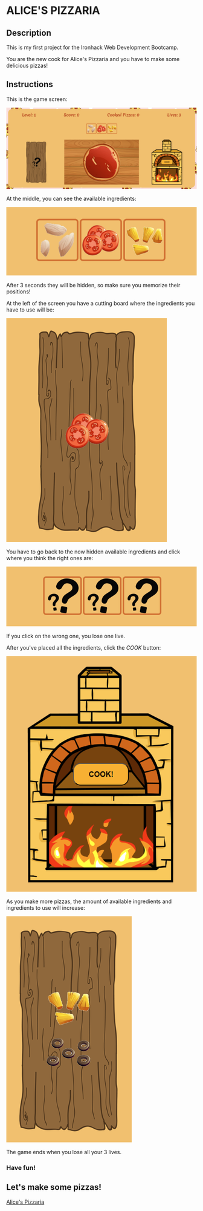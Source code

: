 # ALICE'S PIZZARIA


## Description


This is my first project for the Ironhack Web Development Bootcamp.

You are the new cook for Alice's Pizzaria and you have to make some delicious pizzas!


## Instructions


This is the game screen:

![](https://github.com/LM-Vasco/alice-pizzaria/blob/main/images/readme/readme_game_screen.png)

At the middle, you can see the available ingredients:

![](https://github.com/LM-Vasco/alice-pizzaria/blob/main/images/readme/readme_available_ingredients.png)

After 3 seconds they will be hidden, so make sure you memorize their positions!

At the left of the screen you have a cutting board where the ingredients you have to use will be:

![](https://github.com/LM-Vasco/alice-pizzaria/blob/main/images/readme/readme_cutting_board.png)

You have to go back to the now hidden available ingredients and click where you think the right ones are:

![](https://github.com/LM-Vasco/alice-pizzaria/blob/main/images/readme/readme_hidden_ingredients.png)

If you click on the wrong one, you lose one live.

After you've placed all the ingredients, click the *COOK* button:

![](https://github.com/LM-Vasco/alice-pizzaria/blob/main/images/readme/readme_cook.png)

As you make more pizzas, the amount of available ingredients and ingredients to use will increase:

![](https://github.com/LM-Vasco/alice-pizzaria/blob/main/images/readme/readme_cutting_board_increase.png)

The game ends when you lose all your 3 lives.

### Have fun!



## Let's make some pizzas!


[Alice's Pizzaria](https://lm-vasco.github.io/alice-pizzaria/)

